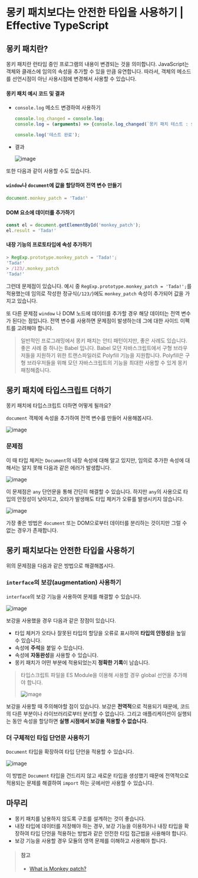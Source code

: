 # 몽키 패치보다는 안전한 타입을 사용하기 | Effective TypeScript

## 몽키 패치란?
몽키 패치란 런타임 중인 프로그램의 내용이 변경되는 것을 의미합니다.
JavaScript는 객체와 클래스에 임의의 속성을 추가할 수 있을 만큼 유연합니다. 따라서, 객체의 메소드를 선언시점이 아닌 사용시점에 변경해서 사용할 수 있습니다.

#### 몽키 패치 예시 코드 및 결과

- `console.log` 메소드 변경하여 사용하기
  ```javascript
  console.log_changed = console.log;
  console.log = (arguments) => {console.log_changed(`몽키 패치 테스트 : ${arguments}`)};

  console.log('테스트 완료');
  ```

- 결과

  ![image](https://github.com/Bori-github/Effective_TypeScript/assets/85009583/d5000bf6-9274-4812-bf51-d7c66c756a0d)

또한 다음과 같이 사용할 수도 있습니다.

#### `window`나 `document`에 값을 할당하여 전역 변수 만들기

```javascript
document.monkey_patch = 'Tada!'
```

#### DOM 요소에 데이터를 추가하기

```javascript
const el = document.getElementById('monkey_patch');
el.result = 'Tada!'
```

#### 내장 기능의 프로토타입에 속성 추가하기

```javascript
> RegExp.prototype.monkey_patch = 'Tada!';
'Tada!'
> /123/.monkey_patch
'Tada!'
```

그런데 문제점이 있습니다.
예시 중 `RegExp.prototype.monkey_patch = 'Tada!';`를 적용했는데 임의로 작성한 정규식(`/123/`)에도 `monkey_patch` 속성이 추가되어 값을 가지고 있습니다.

또 다른 문제점 `window` 나 DOM 노드에 데이터를 추가할 경우 해당 데이터는 전역 변수가 된다는 점입니다. 전역 변수를 사용하면 문제점이 발생하는데 그에 대한 사이드 이펙트를 고려해야 합니다.

> 일반적인 프로그래밍에서 몽키 패치는 안티 패턴이지만, 좋은 사례도 있습니다.
> 좋은 사례 중 하나는 Babel 입니다.
> Babel 모던 자바스크립트에서 구형 브라우저들을 지원하기 위한 트랜스파일러로 Polyfill 기능을 지원합니다.
> Polyfill은 구형 브라우저들을 위해 모던 자바스크립트의 기능을 최대한 사용할 수 있게 몽키패칭해줍니다.

## 몽키 패치에 타입스크립트 더하기

몽키 패치에 타입스크립트 더하면 어떻게 될까요?

`document` 객체에 속성을 추가하여 전역 변수를 만들어 사용해봅시다.

![image](https://github.com/Bori-github/Effective_TypeScript/assets/85009583/cc56438c-0969-49dd-928b-89ef8ea51b1f)


### 문제점

이 때 타입 체커는 `Document`의 내장 속성에 대해 알고 있지만, 임의로 추가한 속성에 대해서는 알지 못해 다음과 같은 에러가 발생합니다.

![image](https://github.com/Bori-github/Effective_TypeScript/assets/85009583/c4f1bf63-53e2-4670-b8a1-f10f875c6c3f)

이 문제점은 `any` 단언문을 통해 간단히 해결할 수 있습니다.
하지만 `any`의 사용으로 타입의 안정성이 낮아지고, 오타가 발생해도 타입 체커가 오류를 발생시키지 않습니다.

![image](https://github.com/Bori-github/Effective_TypeScript/assets/85009583/78792925-5b6f-4ea7-a3fc-efcd659e8971)

가장 좋은 방법은 `document` 또는 DOM으로부터 데이터를 분리하는 것이지만 그럴 수 없는 경우가 존재합니다.

## 몽키 패치보다는 안전한 타입을 사용하기

위의 문제점을 다음과 같은 방법으로 해결해봅시다.

### `interface`의 보강(augmentation) 사용하기

`interface`의 보강 기능을 사용하여 문제를 해결할 수 있습니다.

![image](https://github.com/Bori-github/Effective_TypeScript/assets/85009583/721c0208-aad2-424d-816b-1860ea700734)

보강을 사용했을 경우 다음과 같은 장점이 있습니다.
- 타입 체커가 오타나 잘못된 타입의 할당을 오류로 표시하여 **타입의 안정성**을 높일 수 있습니다.
- 속성에 **주석**을 붙일 수 있습니다.
- 속성에 **자동완성**을 사용할 수 있습니다.
- 몽키 패치가 어떤 부분에 적용되었는지 **정확한 기록**이 남습니다.

> 타입스크립트 파일을 ES Module을 이용해 사용할 경우 global 선언을 추가해야 합니다.
>
> ![image](https://github.com/Bori-github/Effective_TypeScript/assets/85009583/75e47243-3c50-45ec-8aba-887ca7dac010)

보강을 사용할 때 주의해야할 점이 있습니다.
보강은 **전역적**으로 적용되기 때문에, 코드의 다른 부분이나 라이브러리로부터 분리할 수 없습니다.
그리고 애플리케이션이 실행되는 동안 속성을 할당하면 **실행 시점에서 보강을 적용할 수 없습니다.**

### 더 구체적인 타입 단언문 사용하기

`Document` 타입을 확장하여 타입 단언을 적용할 수 있습니다.

![image](https://github.com/Bori-github/Effective_TypeScript/assets/85009583/9bc33e96-9759-43a9-b303-ff13b9e948c9)

이 방법은 `Document` 타입을 건드리지 않고 새로운 타입을 생성했기 때문에 전역적으로 적용되는 문제를 해결하여 `import` 하는 곳에서만 사용할 수 있습니다.

## 마무리
- 몽키 패치를 남용하지 않도록 구조를 설계하는 것이 좋습니다.
- 내장 타입에 데이터를 저장해야 하는 경우, 보강 기능을 이용하거나 내장 타입을 확장하여 타입 단언을 적용하는 방법과 같은 안전한 타입 접근법을 사용해야 합니다.
- 보강 기능을 사용할 경우 모듈의 영역 문제를 이해하고 사용해야 합니다.

> #### 참고
> - [What is Monkey patch?](https://juunone.netlify.app/development/monkey-patch/)